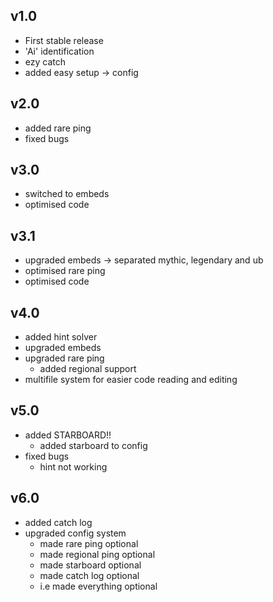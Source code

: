 ## v1.0
- First stable release
- 'Ai' identification
- ezy catch
- added easy setup -> config

## v2.0
- added rare ping
- fixed bugs

## v3.0
- switched to embeds
- optimised code

## v3.1
- upgraded embeds -> separated mythic, legendary and ub 
- optimised rare ping
- optimised code

## v4.0
- added hint solver
- upgraded embeds
- upgraded rare ping
    - added regional support
- multifile system for easier code reading and editing

## v5.0
- added STARBOARD!!
    - added starboard to config
- fixed bugs
    - hint not working

## v6.0
- added catch log
- upgraded config system
    - made rare ping optional
    - made regional ping optional
    - made starboard optional
    - made catch log optional
    - i.e made everything optional


